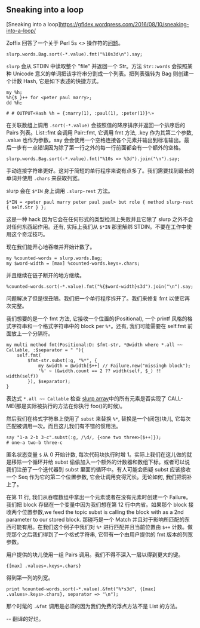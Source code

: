 ## Sneaking into a loop

[Sneaking into a loop]https://gfldex.wordpress.com/2016/08/10/sneaking-into-a-loop/

Zoffix 回答了一个关于 Perl 5s <> 操作符的[问题](http://irclog.perlgeek.de/perl6/2016-08-09#i_12993090)。

```perl6
slurp.words.Bag.sort(-*.value).fmt("%10s3d\n").say;
```

`slurp` 会从 STDIN 中读取整个 "file" 并返回一个 Str。方法 `Str::words` 会按照某种 Unicode 意义的单词把该字符串分割成一个列表。把列表强转为 Bag 则创建一个计数 Hash, 它是如下表述的快捷方式。

```perl6
my %h;
%h{$_}++ for <peter paul marry>;
dd %h;

# # OUTPUT«Hash %h = {:marry(1), :paul(1), :peter(1)}␤»
```

在关联数组上调用 `.sort(-*.value)` 会按照值的降序排序并返回一个排序后的 Pairs 列表。List::fmt 会调用 Pair::fmt, 它调用 fmt 方法, .key 作为其第二个参数, .value 也作为参数。say 会会使用一个空格连接各个元素并输出到标准输出。最后一步有一点错误因为除了第一行之外的每一行前面都会有一个额外的空格。

```perl6
slurp.words.Bag.sort(-*.value).fmt("%10s => %3d").join("\n").say;
```

手动连接字符串更好。这对于简短的单行程序来说有点多了。我们需要找到最长的单词并使用 `.chars` 来获取列宽。


slurp 会在 `$*IN` 身上调用 `.slurp-rest` 方法。

```perl6
$*IN = <peter paul marry peter paul paul> but role { method slurp-rest { self.Str } };
```

这是一种 hack 因为它会在任何形式的类型检测上失败并且它除了 slurp 之外不会对任何东西起作用。还有, 实际上我们从 `$*IN` 那里解绑 STDIN。不要在工作中使用这个奇淫技巧。


现在我们能开心地吞噬并开始计数了。

```perl6
my %counted-words = slurp.words.Bag;
my $word-width = [max] %counted-words.keys».chars;
```


并且继续在链子断开的地方继续。

```perl6
%counted-words.sort(-*.value).fmt("%{$word-width}s3d").join("\n").say;
```

问题解决了但是很丑陋。我们把一个单行程序拆开了。我们来修复 fmt 以使它再次完整。

我们想要的是一个 fmt 方法, 它接收一个位置的(Positional), 一个 printf 风格的格式字符串和一个格式字符串中的 block per `%*`。还有, 我们可能需要在 self.fmt 前面放上一个分隔符。

```perl6
my multi method fmt(Positional:D: $fmt-str, *@width where *.all ~~ Callable, :$separator = " "){
    self.fmt(
        $fmt-str.subst(:g, "%*", {
            my &width = @width[$++] // Failure.new("missingh block");
            '%' ~ (&width.count == 2 ?? width(self, $_) !! width(self))
        }), $separator);
}
```

表达式 `*.all ~~ Callable` 检查 [slurp array](https://docs.perl6.org/type/Signature#Slurpy_(A.K.A._Variadic)_Parameters)中的所有元素是否实现了 CALL-ME(那是实际被执行的方法在你执行 foo()的时候)。

然后我们在格式字符串上使用了 `subst` 来替换 `%*`, 替换是一个(闭包)块儿, 它每次匹配被调用一次。而且这儿我们有不错的惯用法。

```perl6
say "1-a 2-b 3-c".subst(:g, /\d/, {<one two three>[$++]});
# one-a two-b three-c
```

匿名状态变量 `$` 从 0  开始计数, 每次代码块执行时增 1。实际上我们在这儿做的就是移除一个循环并给 subst 偷偷加入一个额外的计数器和数组下标。或者可以说我们注册了一个迭代器到 subst 里面的循环中。有人可能会质疑 subst 应该接收一个 Seq 作为它的第二个位置参数, 它会让调用变得冗长。无论如何, 我们把洞补上了。

在第 11 行, 我们从吞噬数组中拿出一个元素或者在没有元素时创建一个 Failure。我们把 block 存储在一个变量中因为我们想在第 12 行中内省。如果那个 block 接收两个位置参数,we feed the topic subst is calling the block with as a 2nd parameter to our stored block. 那碰巧是一个 Match 并且对于影响所匹配的东西可能有用。在我们这个例子中我们对 `%*` 进行匹配并且当前位置由 `$++` 计数。做完那个之后我们得到了一个格式字符串, 它带有一个由用户提供的 fmt 版本的列宽参数。

用户提供的块儿使用一组 Pairs 调用。我们不得不深入一层以得到更大的键。

```perl6
{[max] .values».keys».chars}
```  

得到第一列的列宽。


```perl6
print %counted-words.sort(-*.value).&fmt("%*s3d", {[max] .values».keys».chars}, separator => "\n");
```


那个时髦的 `.&fmt` 调用是必须的因为我们免费的浮点方法不是 List 的方法。

-- 翻译的好烂。
